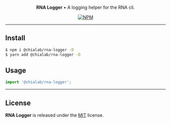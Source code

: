 <p align="center">
    <strong>RNA Logger</strong> • A logging helper for the RNA cli.
</p>

<p align="center">
    <a href="https://www.npmjs.com/package/@chialab/rna-logger"><img alt="NPM" src="https://img.shields.io/npm/v/@chialab/rna-logger.svg?style=flat-square"></a>
</p>

---

## Install

```sh
$ npm i @chialab/rna-logger -D
$ yarn add @chialab/rna-logger -D
```

## Usage

```js
import '@chialab/rna-logger';

```

---

## License

**RNA Logger** is released under the [MIT](https://github.com/chialab/rna/blob/master/packages/rna-logger/LICENSE) license.
